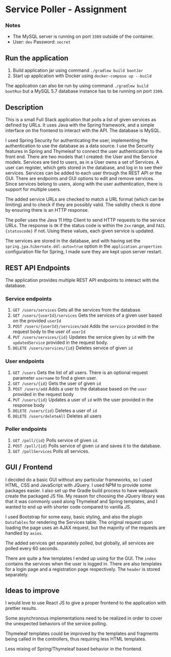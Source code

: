 # Service Poller - Assignment

### Notes
- The MySQL server is running on port `3309` outside of the container.
- User: `dev` Password: `secret`

## Run the application
1. Build application jar using command `./gradlew build bootJar`
2. Start up application with Docker using `docker-compose up --build`

The application can also be run by using command `./gradlew build bootRun` 
but a MySQL 5.7 database instance has to be running on port `3309`.

## Description
This is a small Full Stack application that polls a list of given services as defined by URLs.
It uses Java with the Spring framework, and a simple interface on the frontend to interact with the API.
The database is MySQL.

I used Spring Security for authenticating the user, implementing the authentication to use the database as a data source.
I use the Security features in Spring and Thymeleaf to connect the user authentication to the front end.
There are two models that I created: the User and the Service models.
Services are tied to users, as in a User owns a set of Services.
A user can register, which gets stored in the database, and log in to see their services. Services can be added 
to each user through the REST API or the GUI. There are endpoints and GUI options to edit and remove services.
Since services belong to users, along with the user authentication, there is support for multiple users.

The added service URLs are checked to match a URL format (which can be limiting) and to check if they are possibly valid.
The validity check is done by ensuring there is an HTTP response.

The poller uses the Java 11 Http Client to send HTTP requests to the service URLs. The response is `OK` if 
the status code is within the `2xx` range, and `FAIL {statuscode}` if not. Using these values, each given service is updated.

The services are stored in the database, and with having set the `spring.jpa.hibernate.ddl-auto=true` option in the
`application.properties` configuration file for Spring, I made sure they are kept upon server restart.

## REST API Endpoints
The application provides multiple REST API endpoints to interact with the database.

### Service endpoints
1. `GET /users/services` Gets all the services from the database.
2. `GET /users/{userId}/services` Gets the services of a given user based on the provided `userId`
3. `POST /users/{userId}/services/add` Adds the `service` provided in the request body to the user of `userId`
4. `PUT /users/services/{id}` Updates the service given by `id` with the `updatedService` provided in the request body. 
5. `DELETE /users/services/{id}` Deletes service of given `id`

### User endpoints
1. `GET /users` Gets the list of all users. There is an optional request parameter `username` to find a given user.
2. `GET /users/{id}` Gets the user of given `id`
3. `POST /users/add` Adds a user to the database based on the `user` provided in the request body
4. `PUT /users/{id}` Updates a user of `id` with the user provided in the response body
5. `DELETE /users/{id}` Deletes a user of `id`
6. `DELETE /users/deleteAll` Deletes all users

### Poller endpoints
1. `GET /poll/{id}` Polls service of given `id`.
2. `POST /poll/{id}` Polls service of given `id` and saves it to the database.
3. `GET /pollServices` Polls all services.

## GUI / Frontend
I decided do a basic GUI without any particular frameworks, so I used HTML, CSS and JavaScript with JQuery. 
I used NPM to provide some packages easier. I also set up the Gradle build process to have webpack
create the packaged JS file. My reason for choosing the JQuery library was that it was commonly 
used along Thymeleaf and Spring templates, and I wanted to end up with shorter code compared to vanilla JS.

I used Bootstrap for some easy, basic styling, and also the plugin `DataTables` for rendering the Services table.
The original request upon loading the page uses an AJAX request, but the majority of the requests are handled by `axios`.

The added services get separately polled, but globally, all services are polled every 60 seconds.

There are quite a few templates I ended up using for the GUI. The `index` contains the services when the user is logged in.
There are also templates for a login page and a registration page respectively. The `header` is stored separately.

## Ideas to improve

I would love to use React JS to give a proper frontend to the application with prettier results.

Some asynchronous implementations need to be realized in order to cover the unexpected behaviors of the service polling.

Thymeleaf templates could be improved by the templates and fragments being called  in the controllers,
thus requiring less HTML templates.

Less mixing of Spring/Thymeleaf based behavior in the frontend.
